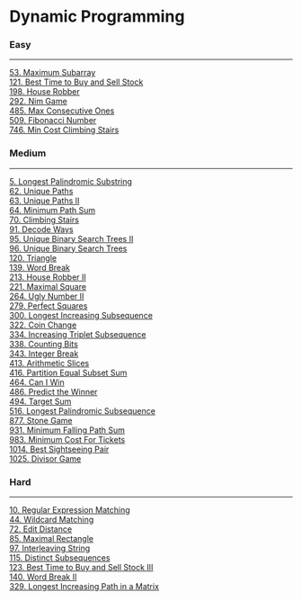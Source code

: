 # Dynamic Programming

### Easy
---
[53. Maximum Subarray](../solutions/0053-Maximum%20Subarray.md)</br>
[121. Best Time to Buy and Sell Stock](../solutions/0121-Best%20Time%20to%20Buy%20and%20Sell%20Stock.md)</br>
[198. House Robber](../solutions/0198-House%20Robber.md)</br>
[292. Nim Game](../solutions/0292-Nim%20Game.md)</br>
[485. Max Consecutive Ones](../solutions/0485-Max%20Consecutive%20Ones.md)</br>
[509. Fibonacci Number](../solutions/0509-Fibonacci%20Number.md)</br>
[746. Min Cost Climbing Stairs](../solutions/0746-Min%20Cost%20Climbing%20Stairs.md)</br>

### Medium
---
[5. Longest Palindromic Substring](../solutions/0005-Longest%20Palindromic%20Substring.md)</br>
[62. Unique Paths](../solutions/0062-Unique%20Paths.md)</br>
[63. Unique Paths II](../solutions/0063-Unique%20Paths%20II.md)</br>
[64. Minimum Path Sum](../solutions/0064-Minimum%20Path%20Sum.md)</br>
[70. Climbing Stairs](../solutions/0070-Climbing%20Stairs.md)</br>
[91. Decode Ways](../solutions/0091-Decode%20Ways.md)</br>
[95. Unique Binary Search Trees II](../solutions/0095-Unique%20Binary%20Search%20Trees%20II.md)</br>
[96. Unique Binary Search Trees](../solutions/0096-Unique%20Binary%20Search%20Trees.md)</br>
[120. Triangle](../solutions/0120-Triangle.md)</br>
[139. Word Break](../solutions/0139-Word%20Break.md)</br>
[213. House Robber II](../solutions/0213-House%20Robber%20II.md)</br>
[221. Maximal Square](../solutions/0221-Maximal%20Square.md)</br>
[264. Ugly Number II](../solutions/0264-Ugly%20Number%20II.md)</br>
[279. Perfect Squares](../solutions/0279-Perfect%20Squares.md)</br>
[300. Longest Increasing Subsequence](../solutions/0300-Longest%20Increasing%20Subsequence.md)</br>
[322. Coin Change](../solutions/0322-Coin%20Change.md)</br>
[334. Increasing Triplet Subsequence](../solutions/0334-Increasing%20Triplet%20Subsequence.md)</br>
[338. Counting Bits](../solutions/0338-Counting%20Bits.md)</br>
[343. Integer Break](../solutions/0343-Integer%20Break.md)</br>
[413. Arithmetic Slices](../solutions/0413-Arithmetic%20Slices.md)</br>
[416. Partition Equal Subset Sum](../solutions/0416-Partition%20Equal%20Subset%20Sum.md)</br>
[464. Can I Win](../solutions/0464-Can%20I%20Win.md)</br>
[486. Predict the Winner](../solutions/0486-Predict%20the%20Winner.md)</br>
[494. Target Sum](../solutions/0494-Target%20Sum.md)</br>
[516. Longest Palindromic Subsequence](../solutions/0516-Longest%20Palindromic%20Subsequence.md)</br>
[877. Stone Game](../solutions/0877-Stone%20Game.md)</br>
[931. Minimum Falling Path Sum](../solutions/0931-Minimum%20Falling%20Path%20Sum.md)</br>
[983. Minimum Cost For Tickets](../solutions/0983-Minimum%20Cost%20For%20Tickets.md)</br>
[1014. Best Sightseeing Pair](../solutions/1014-Best%20Sightseeing%20Pair.md)</br>
[1025. Divisor Game](../solutions/1025-Divisor%20Game.md)</br>

### Hard
---
[10. Regular Expression Matching](../../solutions/0010-Regular%20Expression%20Matching.md)</br>
[44. Wildcard Matching](../solutions/0044-Wildcard%20Matching.md)</br>
[72. Edit Distance](../solutions/0072-Edit%20Distance.md)</br>
[85. Maximal Rectangle](../solutions/0085-Maximal%20Rectangle.md)</br>
[97. Interleaving String](../solutions/0097-Interleaving%20String.md)</br>
[115. Distinct Subsequences](../solutions/0115-Distinct%20Subsequences.md)</br>
[123. Best Time to Buy and Sell Stock III](../solutions/0123-Best%20Time%20to%20Buy%20and%20Sell%20Stock%20III.md)</br>
[140. Word Break II](../solutions/0140-Word%20Break%20II.md)</br>
[329. Longest Increasing Path in a Matrix](../solutions/0329-Longest%20Increasing%20Path%20in%20a%20Matrix.md)</br>
